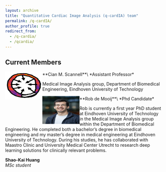 ```yaml
---
layout: archive
title: "Quantitative Cardiac Image Analysis (q-cardIA) team"
permalink: /q-cardIA/
author_profile: true
redirect_from: 
  - /q-cardia/
  - /qcardia/
---
```



## Current Members

<img src="/images/combined-map.png" style="float:left" width="120" height="90" />
**Cian M. Scannell**\ 
*Assistant Professor*

Medical Image Analysis group, Department of Biomedical Engineering, Eindhoven University of Technology

<!-- **Rob de Mooij**&nbsp;&nbsp;&nbsp;&nbsp;&nbsp;&nbsp;&nbsp;&nbsp;&nbsp;&nbsp;&nbsp;&nbsp;<img src="/images/de_Mooij_Rob.png" width="80" height="55">    -->

<img src="/images/de_Mooij_Rob.png" style="float:left" width="120" height="90" />
**Rob de Mooij**\
*Phd Candidate*

Rob is currently a first year PhD student at Eindhoven University of Technology in the Medical Image Analysis group within the Department of Biomedical Engineering. 
He completed both a bachelor’s degree in biomedical engineering and my master’s degree in medical engineering at Eindhoven University of Technology. During his studies, he has collaborated with Maastro Clinic and University Medical Center Utrecht to research deep learning solutions for clinically relevant problems.

**Shao-Kai Huang**\
*MSc student*

